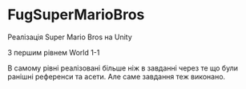 # FugSuperMarioBros

Реалізація Super Mario Bros на Unity

З першим рівнем World 1-1

В самому рівні реалізовані більше ніж в завданні через те що були ранішні референси та асети. Але саме завдання теж виконано.
